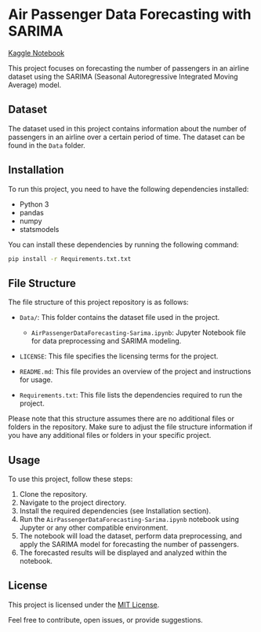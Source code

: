# Air Passenger Data Forecasting with SARIMA

[Kaggle Notebook](https://www.kaggle.com/code/shubhammisar/air-passenger-data-forecasting-sarima)

This project focuses on forecasting the number of passengers in an airline dataset using the SARIMA (Seasonal Autoregressive Integrated Moving Average) model.

## Dataset

The dataset used in this project contains information about the number of passengers in an airline over a certain period of time. The dataset can be found in the `Data` folder.

## Installation

To run this project, you need to have the following dependencies installed:

- Python 3
- pandas
- numpy
- statsmodels

You can install these dependencies by running the following command:

```bash
pip install -r Requirements.txt.txt
```

## File Structure

The file structure of this project repository is as follows:

- `Data/`: This folder contains the dataset file used in the project.

  - `AirPassengerDataForecasting-Sarima.ipynb`: Jupyter Notebook file for data preprocessing and SARIMA modeling.

- `LICENSE`: This file specifies the licensing terms for the project.

- `README.md`: This file provides an overview of the project and instructions for usage.

- `Requirements.txt`: This file lists the dependencies required to run the project.

Please note that this structure assumes there are no additional files or folders in the repository. Make sure to adjust the file structure information if you have any additional files or folders in your specific project.

## Usage

To use this project, follow these steps:

1. Clone the repository.
2. Navigate to the project directory.
3. Install the required dependencies (see Installation section).
4. Run the `AirPassengerDataForecasting-Sarima.ipynb` notebook using Jupyter or any other compatible environment.
5. The notebook will load the dataset, perform data preprocessing, and apply the SARIMA model for forecasting the number of passengers.
6. The forecasted results will be displayed and analyzed within the notebook.

## License

This project is licensed under the [MIT License](LICENSE).

Feel free to contribute, open issues, or provide suggestions.

